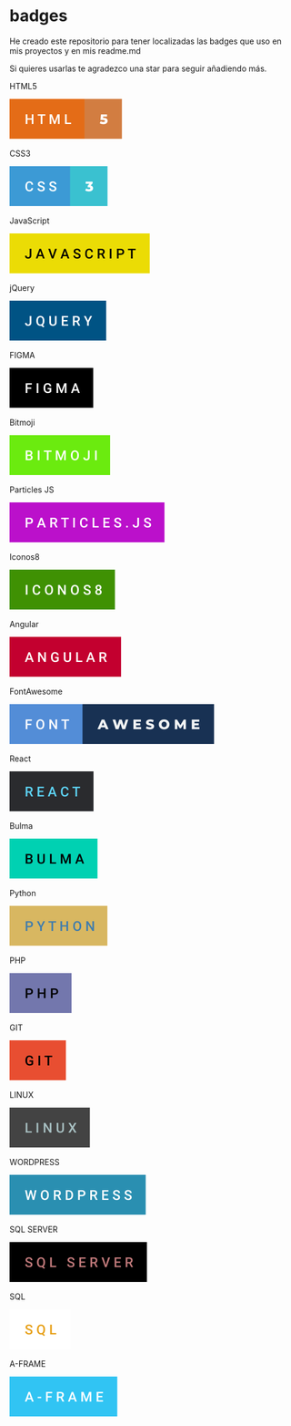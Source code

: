 # badges

He creado este repositorio para tener localizadas las badges que uso en mis proyectos y en mis readme.md 

Si quieres usarlas te agradezco una star para seguir añadiendo más. 

HTML5    

![html](https://github.com/SofyFrontend/badges/blob/main/html-5.svg)

CSS3

![CSS](https://github.com/SofyFrontend/badges/blob/main/css-3.svg)

JavaScript

![Javascript](https://github.com/SofyFrontend/badges/blob/main/javascript.svg)

jQuery

![Jquery](https://github.com/SofyFrontend/badges/blob/main/jquery.svg)

FIGMA

![Figma](https://github.com/SofyFrontend/badges/blob/main/figma.svg)

Bitmoji

![Bitmoji](https://github.com/SofyFrontend/badges/blob/main/bitmoji.svg)

Particles JS

![Particles JS](https://github.com/SofyFrontend/badges/blob/main/particles.js.svg)

Iconos8

![iconos8](https://github.com/SofyFrontend/badges/blob/main/iconos8.svg)

Angular

![angular](https://github.com/SofyFrontend/badges/blob/main/angular.svg)

FontAwesome

![FontAwesome](https://github.com/SofyFrontend/badges/blob/main/font-awesome.svg)

React

![react](https://github.com/SofyFrontend/badges/blob/main/react.svg)

Bulma

![Bulma](https://github.com/SofyFrontend/badges/blob/main/bulma.svg)

Python

![python](https://github.com/SofyFrontend/badges/blob/main/python.svg)

PHP

![PHP](https://github.com/SofyFrontend/badges/blob/main/php.svg)

GIT

![git](https://github.com/SofyFrontend/badges/blob/main/git.svg)

LINUX

![Linux](https://github.com/SofyFrontend/badges/blob/main/linux.svg)

WORDPRESS

![WordPress](https://github.com/SofyFrontend/badges/blob/main/wordpress.svg)

SQL SERVER

![SQL server](https://github.com/SofyFrontend/badges/blob/main/sql-server.svg)

SQL

![SQL](https://github.com/SofyFrontend/badges/blob/main/sql.svg)

A-FRAME

![A-FRAME](https://github.com/SofyFrontend/badges/blob/main/a-frame.svg)
